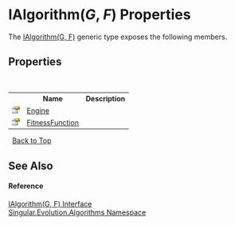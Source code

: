 # IAlgorithm(*G*, *F*) Properties
 

The <a href="380c8195-f6a4-2ccc-b3f9-d1d7cfbbba9e">IAlgorithm(G, F)</a> generic type exposes the following members.


## Properties
&nbsp;<table><tr><th></th><th>Name</th><th>Description</th></tr><tr><td>![Public property](media/pubproperty.gif "Public property")</td><td><a href="06539222-fa82-5012-c9f9-c893fc58fef2">Engine</a></td><td /></tr><tr><td>![Public property](media/pubproperty.gif "Public property")</td><td><a href="f133172f-f2b0-ebb2-3a64-6be4edd8008e">FitnessFunction</a></td><td /></tr></table>&nbsp;
<a href="#ialgorithm(*g*,-*f*)-properties">Back to Top</a>

## See Also


#### Reference
<a href="380c8195-f6a4-2ccc-b3f9-d1d7cfbbba9e">IAlgorithm(G, F) Interface</a><br /><a href="abe06fa4-bd7d-97b9-28d0-1b08952971eb">Singular.Evolution.Algorithms Namespace</a><br />